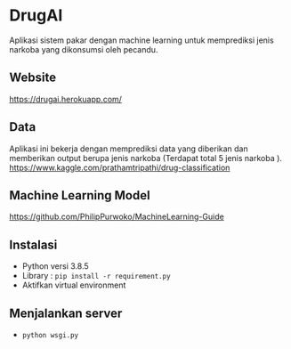 # DrugAI
Aplikasi sistem pakar dengan machine learning untuk memprediksi jenis narkoba yang dikonsumsi oleh pecandu. 

## Website
https://drugai.herokuapp.com/

## Data
Aplikasi ini bekerja dengan memprediksi data yang diberikan dan memberikan output berupa jenis narkoba (Terdapat total 5 jenis narkoba ). https://www.kaggle.com/prathamtripathi/drug-classification

## Machine Learning Model
https://github.com/PhilipPurwoko/MachineLearning-Guide

## Instalasi
- Python versi 3.8.5
- Library : `pip install -r requirement.py`
- Aktifkan virtual environment

## Menjalankan server
- `python wsgi.py`